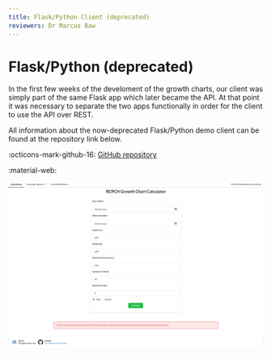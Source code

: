 ```yaml
---
title: Flask/Python Client (deprecated)
reviewers: Dr Marcus Baw
---
```


# Flask/Python (deprecated)

In the first few weeks of the develoment of the growth charts, our client was simply part of the same Flask app which later became the API. At that point it was necessary to separate the two apps functionally in order for the client to use the API over REST.

All information about the now-deprecated Flask/Python demo client can be found at the repository link below.

:octicons-mark-github-16: [GitHub repository](https://github.com/rcpch/digital-growth-charts-flask-client)

:material-web:

![flask-client](../_assets/flask-client.png)
